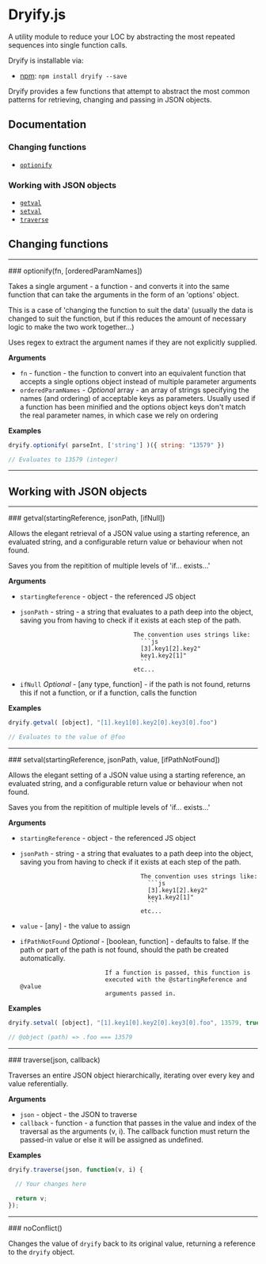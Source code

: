 # Dryify.js
A utility module to reduce your LOC by abstracting the most repeated sequences into single function calls.

Dryify is installable via:

- [npm](https://www.npmjs.com/): `npm install dryify --save`

Dryify provides a few functions that attempt to abstract the most common
patterns for retrieving, changing and passing in JSON objects.

## Documentation

### Changing functions

* [`optionify`](#optionify)

### Working with JSON objects

* [`getval`](#getval)
* [`setval`](#setval)
* [`traverse`](#traverse)

## Changing functions

---------------------------------------

<a name="optionify" />
### optionify(fn, [orderedParamNames])

Takes a single argument - a function - and converts it into the same function
that can take the arguments in the form of an 'options' object.

This is a case of 'changing the function to suit the data' (usually the data is
changed to suit the function, but if this reduces the amount of necessary
logic to make the two work together...)

Uses regex to extract the argument names if they are not explicitly supplied.

__Arguments__

* `fn`                - function - the function to convert into an equivalent
                        function that accepts a single options object instead
                        of multiple parameter arguments
* `orderedParamNames` - *Optional*  array - an array of strings specifying the
                        names (and ordering) of acceptable keys as parameters.
                        Usually used if a function has been minified and the
                        options object keys don't match the real parameter
                        names, in which case we rely on ordering

__Examples__


```js
dryify.optionify( parseInt, ['string'] )({ string: "13579" })

// Evaluates to 13579 (integer)
```

---------------------------------------

## Working with JSON objects

---------------------------------------

<a name="getval" />
### getval(startingReference, jsonPath, [ifNull])

Allows the elegant retrieval of a JSON value using a starting reference, an
evaluated string, and a configurable return value or behaviour when not found.

Saves you from the repitition of multiple levels of 'if... exists...'

__Arguments__

* `startingReference`   - object      - the referenced JS object
* `jsonPath`            - string      - a string that evaluates to a path deep
                                      into the object, saving you from having
                                      to check if it exists at each step of the
                                      path.

                                      The convention uses strings like:
                                        ```js
                                        [3].key1[2].key2"
                                        key1.key2[1]"
                                        ```
                                      etc...

* `ifNull` *Optional*   - [any type, function] - if the path is not found,
                          returns this if not a function, or if a function,
                          calls the function

__Examples__


```js
dryify.getval( [object], "[1].key1[0].key2[0].key3[0].foo")

// Evaluates to the value of @foo
```

---------------------------------------

<a name="setval" />
### setval(startingReference, jsonPath, value, [ifPathNotFound])

Allows the elegant setting of a JSON value using a starting reference, an
evaluated string, and a configurable return value or behaviour when not found.

Saves you from the repitition of multiple levels of 'if... exists...'

__Arguments__

* `startingReference`         - object  - the referenced JS object
* `jsonPath`                  - string  - a string that evaluates to a path
                                        deep into the object, saving you from
                                        having to check if it exists at each
                                        step of the path.

                                        The convention uses strings like:
                                          ```js
                                          [3].key1[2].key2"
                                          key1.key2[1]"
                                          ```
                                        etc...

* `value`                     - [any]   - the value to assign
* `ifPathNotFound` *Optional* - [boolean, function] - defaults to false. If the 
                              path or part of the path is not found, should the
                              path be created automatically.

                              If a function is passed, this function is
                              executed with the @startingReference and @value
                              arguments passed in.

__Examples__


```js
dryify.setval( [object], "[1].key1[0].key2[0].key3[0].foo", 13579, true)

// @object (path) => .foo === 13579
```

---------------------------------------

<a name="traverse" />
### traverse(json, callback)

Traverses an entire JSON object hierarchically, iterating over every key and
value referentially.

__Arguments__

* `json`      - object    - the JSON to traverse
* `callback`  - function  - a function that passes in the value and index of
                          the traversal as the arguments (v, i). The callback
                          function must return the passed-in value or else it
                          will be assigned as undefined.

__Examples__


```js
dryify.traverse(json, function(v, i) {

  // Your changes here

  return v;
});
```

---------------------------------------

<a name="noConflict" />
### noConflict()

Changes the value of `dryify` back to its original value, returning a reference
to the `dryify` object.
